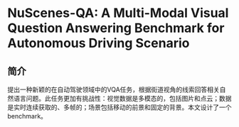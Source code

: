 # NuScenes-QA: A Multi-Modal Visual Question Answering Benchmark for Autonomous Driving Scenario

## 简介

提出一种新颖的在自动驾驶领域中的VQA任务，根据街道视角的线索回答相关自然语言问题。此任务更加有挑战性：视觉数据是多模态的，包括图片和点云；数据是实时连续获取的、多帧的；场景包括移动的前景和固定的背景。本文设计了一个benchmark。
